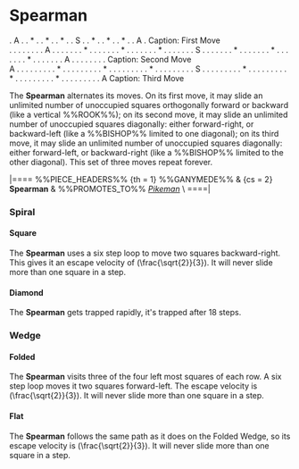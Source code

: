 # Spearman

<div class = "movement" data-piece = "nspearman">
. A .
. * .
. * .
. * .
. S .
. * .
. * .
. * .
. A .
Caption: First Move
</div>

<div class = "movement" data-piece = "nespearman">
. . . . . . . . A
. . . . . . . * .
. . . . . . * . .
. . . . . * . . .
. . . . S . . . .
. . . * . . . . .
. . * . . . . . .
. * . . . . . . .
A . . . . . . . .
Caption: Second Move
</div>

<div class = "movement" data-piece = "nwspearman">
A . . . . . . . .
. * . . . . . . .
. . * . . . . . .
. . . * . . . . .
. . . . S . . . .
. . . . . * . . .
. . . . . . * . .
. . . . . . . * .
. . . . . . . . A
Caption: Third Move
</div>

The **Spearman** alternates its moves. On its first move, it may slide
an unlimited number of unoccupied squares orthogonally forward
or backward (like a vertical %%ROOK%%);
on its second move, it may slide an unlimited number of unoccupied
squares diagonally: either forward-right, or backward-left (like a
%%BISHOP%% limited to one diagonal); on its third move, it may slide
an unlimited number of unoccupied squares diagonally: either
forward-left, or backward-right (like a %%BISHOP%% limited to the
other diagonal). This set of three moves repeat forever.

|====
%%PIECE_HEADERS%%
  {th = 1}  %%GANYMEDE%%
& {cs = 2}  **Spearman**
&           %%PROMOTES_TO%% [*Pikeman*](flying_ox.html?piece=pikeman) \\
====|

### Spiral

#### Square

The **Spearman** uses a six step loop to move two squares backward-right.
This gives it an escape velocity of \(\frac{\sqrt{2}}{3}\). It will
never slide more than one square in a step.

#### Diamond

The **Spearman** gets trapped rapidly, it's trapped after 18 steps.

### Wedge

#### Folded

The **Spearman** visits three of the four left most squares of
each row. A six step loop moves it two squares forward-left.
The escape velocity is \(\frac{\sqrt{2}}{3}\).
It will never slide more than one square in a step.


#### Flat

The **Spearman** follows the same path as it does on the Folded Wedge,
so its escape velocity is \(\frac{\sqrt{2}}{3}\).
It will never slide more than one square in a step.
